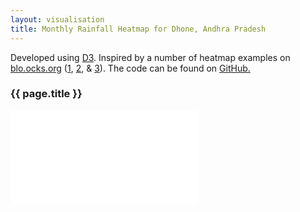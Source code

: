 ```yaml
---
layout: visualisation
title: Monthly Rainfall Heatmap for Dhone, Andhra Pradesh
---
```

<div class="container">
 <p class="vis-example-text">Developed using <a href="https://d3js.org/">D3</a>. Inspired by a number of heatmap examples on <a href="http://bl.ocks.org/">blo.ocks.org</a> (<a href="http://bl.ocks.org/tjdecke/5558084">1</a>, <a href="http://bl.ocks.org/ianyfchang/8119685">2</a>, & <a href="http://bl.ocks.org/mbostock/4063318">3</a>). The code can be found on <a href="https://github.com/Batch21/Batch21.github.io/tree/master/figs/lyd-annual-hydrograph.html">GitHub.</a></p>
 <h3 class="vis-example-title">{{ page.title }}</h3>
 <iframe class="iframe-rain-grid" src="/figs/monthly-rainfall-heatmap.html" style="border:none;" scrolling="no" onload="resizeIframe(this)"></iframe>
</div>